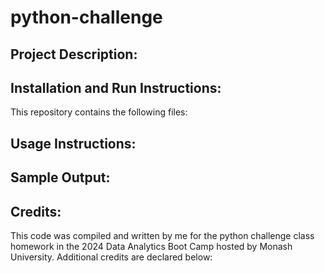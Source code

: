 # python-challenge

## Project Description:

   
## Installation and Run Instructions:
This repository contains the following files:


## Usage Instructions:




## Sample Output:


## Credits:
This code was compiled and written by me for the python challenge class homework in the 2024 Data Analytics Boot Camp hosted by Monash University. Additional credits are declared below:



